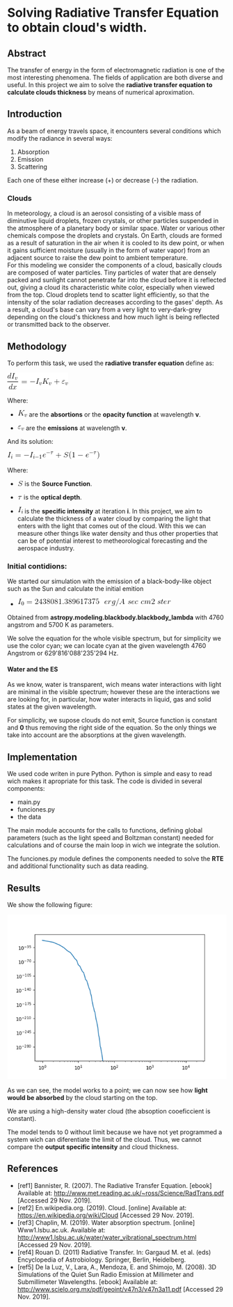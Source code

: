 Solving Radiative Transfer Equation to obtain cloud's width.
===================================

## Abstract

The transfer of energy in the form of electromagnetic radiation is one of the most interesting phenomena. The fields of application are both diverse and useful. In this project we aim to solve the **radiative transfer equation to calculate clouds thickness** by means of numerical aproximation.

## Introduction

As a beam of energy travels space, it encounters several conditions which modify the radiance in several ways:

1. Absorption
2. Emission 
3. Scattering

Each one of these either increase (+) or decrease (-) the radiation. 
### Clouds 
In meteorology, a cloud is an aerosol consisting of a visible mass of diminutive liquid droplets, frozen crystals, or other particles suspended in the atmosphere of a planetary body or similar space. Water or various other chemicals compose the droplets and crystals. On Earth, clouds are formed as a result of saturation in the air when it is cooled to its dew point, or when it gains sufficient moisture (usually in the form of water vapor) from an adjacent source to raise the dew point to ambient temperature.<br>
For this modeling we consider the components of a cloud, basically clouds are composed of water particles. Tiny particles of water that are densely packed and sunlight cannot penetrate far into the cloud before it is reflected out, giving a cloud its characteristic white color, especially when viewed from the top. Cloud droplets tend to scatter light efficiently, so that the intensity of the solar radiation decreases according to the gases' depth. As a result, a cloud's base can vary from a very light to very-dark-grey depending on the cloud's thickness and how much light is being reflected or transmitted back to the observer.

## Methodology

To perform this task, we used the **radiative transfer equation** define as:

![Radiative transfer Eq](img/rte.gif)

Where: 
- ![Opacity F](img/Kv.gif) are the **absortions** or  the **opacity function** at wavelength **v**.

- ![emission](img/epsv.gif) are the **emissions** at wavelength **v**. 

 And its solution:

 ![solution](img/sol.gif)

Where: 
- ![Source f](img/Source.gif) is the **Source Function**.

- ![tau](img/tau.gif) is the **optical depth**.

- ![Intensity](img/Iv.gif) is the **specific intensity** at iteration **i**.
In this project, we aim to calculate the thickness of a water cloud by comparing the light that enters with the light that comes out of the cloud.
With this we can measure other things like water density and thus other properties that can be of potential interest to metheorological forecasting and the aerospace industry.  

### **Initial contidions:**

We started our simulation with the emission of a black-body-like object such as the Sun and calculate the initial emition

- ![I 0](img/I0.gif)


Obtained from **astropy.modeling.blackbody.blackbody_lambda**
with 4760 angstrom and 5700 K as parameters.

We solve the equation for the whole visible spectrum, but for simplicity we use the color cyan; we can locate cyan at the given wavelength 4760 Angstrom or 629'816'088'235'294 Hz.

#### **Water and the ES**
As we know, water is transparent, wich means water interactions with light are minimal in the visible spectrum; however these are the interactions we are looking for, in particular, how water interacts in liquid, gas and solid states at the given wavelength. 

For simplicity, we supose clouds do not emit, Source function is constant and **0** thus removing the right side of the equation. So the only things we take into account are the absorptions at the given wavelength. 



## Implementation

We used code writen in pure Python. Python is simple and easy to read wich makes it apropriate for this task.
The code is divided in several components:

- main.py
- funciones.py
- the data

The main module accounts for the calls to functions, defining global parameters (such as the light speed and Boltzman constant) needed for calculations and of course the main loop in wich we integrate the solution. 

The funciones.py module defines the components needed to solve the **RTE** and additional functionality such as data reading.



## Results

We show the following figure:

![result](img/res.png)

As we can see, the model works to a point; we can now see how **light would be absorbed** by the cloud starting on the top. 

We are using a high-density water cloud (the absoption cooeficcient is constant). 

The model tends to 0 without limit because we have not yet programmed a system wich can diferentiate the limit of the cloud. Thus, we cannot compare the **output specific intensity** 
and cloud thickness.

## References

- [ref1] Bannister, R. (2007). The Radiative Transfer Equation. [ebook] Available at: http://www.met.reading.ac.uk/~ross/Science/RadTrans.pdf [Accessed 29 Nov. 2019].<br>
- [ref2] En.wikipedia.org. (2019). Cloud. [online] Available at: https://en.wikipedia.org/wiki/Cloud [Accessed 29 Nov. 2019].<br>
- [ref3] Chaplin, M. (2019). Water absorption spectrum. [online] Www1.lsbu.ac.uk. Available at: http://www1.lsbu.ac.uk/water/water_vibrational_spectrum.html [Accessed 29 Nov. 2019].<br>
- [ref4] Rouan D. (2011) Radiative Transfer. In: Gargaud M. et al. (eds) Encyclopedia of Astrobiology. Springer, Berlin, Heidelberg.<br>
- [ref5] De la Luz, V., Lara, A., Mendoza, E. and Shimojo, M. (2008). 3D Simulations of the Quiet Sun Radio Emission at Millimeter and Submillimeter Wavelengths. [ebook] Available at: http://www.scielo.org.mx/pdf/geoint/v47n3/v47n3a11.pdf [Accessed 29 Nov. 2019].

